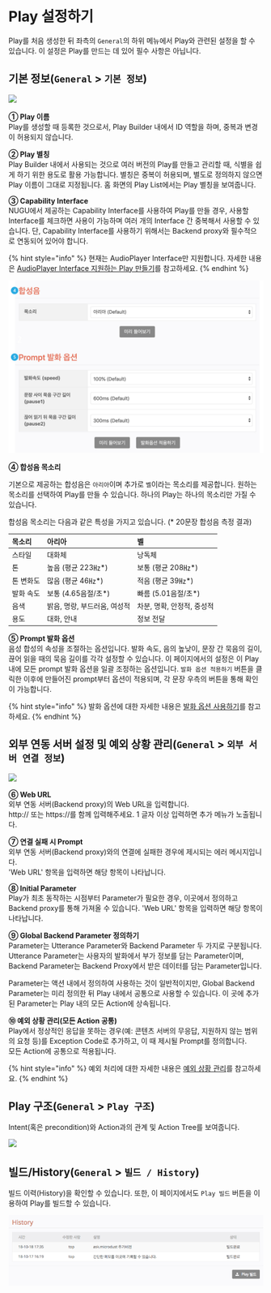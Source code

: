# Play 설정하기

Play를 처음 생성한 뒤 좌측의 `General`의 하위 메뉴에서 Play와 관련된 설정을 할 수 있습니다. 이 설정은 Play를 만드는 데 있어 필수 사항은 아닙니다.

## 기본 정보\(`General` &gt; `기본 정보`\) <a id="setting"></a>

![](../../.gitbook/assets/customize-a-play1.jpg)

**① Play 이름**  
Play를 생성할 때 등록한 것으로서, Play Builder 내에서 ID 역할을 하며, 중복과 변경이 허용되지 않습니다.

**② Play 별칭**  
Play Builder 내에서 사용되는 것으로 여러 버전의 Play를 만들고 관리할 때, 식별을 쉽게 하기 위한 용도로 활용 가능합니다. 별칭은 중복이 허용되며, 별도로 정의하지 않으면 Play 이름이 그대로 지정됩니다. 홈 화면의 Play List에서는 Play 별칭을 보여줍니다.

**③ Capability Interface**  
NUGU에서 제공하는 Capability Interface를 사용하여 Play를 만들 경우, 사용할 Interface를 체크하면 사용이 가능하며 여러 개의 Interface 간 중복해서 사용할 수 있습니다. 단, Capability Interface를 사용하기 위해서는 Backend proxy와 필수적으로 연동되어 있어야 합니다.

{% hint style="info" %}
현재는 AudioPlayer Interface만 지원합니다. 자세한 내용은 [AudioPlayer Interface 지원하는 Play 만들기](create-a-play-with-audioplayer/)를 참고하세요.
{% endhint %}

![](../../.gitbook/assets/customize-a-play2.jpg)

**④ 합성음 목소리**

기본으로 제공하는 합성음은 `아리아`이며 추가로 `벨`이라는 목소리를 제공합니다. 원하는 목소리를 선택하여 Play를 만들 수 있습니다. 하나의 Play는 하나의 목소리만 가질 수 있습니다.

합성음 목소리는 다음과 같은 특성을 가지고 있습니다. \(\* 20문장 합성음 측정 결과\)

| 목소리 | 아리아 | 벨 |
| :--- | :--- | :--- |
| 스타일 | 대화체 | 낭독체 |
| 톤 | 높음 \(평균 223㎐\*\) | 보통 \(평균 208㎐\*\) |
| 톤 변화도 | 많음 \(평균 46㎐\*\) | 적음 \(평균 39㎐\*\) |
| 발화 속도 | 보통 \(4.65음절/초\*\) | 빠름 \(5.01음절/초\*\) |
| 음색 | 밝음, 명랑, 부드러움, 여성적 | 차분, 명확, 안정적, 중성적 |
| 용도 | 대화, 안내 | 정보 전달 |

**⑤ Prompt 발화 옵션**  
음성 합성의 속성을 조절하는 옵션입니다. 발화 속도, 음의 높낮이, 문장 간 묵음의 길이, 끊어 읽을 때의 묵음 길이를 각각 설정할 수 있습니다. 이 페이지에서의 설정은 이 Play 내에 모든 prompt 발화 옵션을 일괄 조정하는 옵션입니다. `발화 옵션 적용하기` 버튼을 클릭한 이후에 만들어진 prompt부터 옵션이 적용되며, 각 문장 우측의 버튼을 통해 확인이 가능합니다.

{% hint style="info" %}
발화 옵션에 대한 자세한 내용은 [발화 옵션 사용하기](define-an-action/use-responses/use-prompts.md#use-utterance-options)를 참고하세요.
{% endhint %}

## 외부 연동 서버 설정 및 예외 상황 관리\(`General` &gt; `외부 서버 연결 정보`\) <a id="setting-backend-proxy"></a>

![](../../.gitbook/assets/customize-a-play3.jpg)

**⑥ Web URL**  
외부 연동 서버\(Backend proxy\)의 Web URL을 입력합니다.  
http:// 또는 https://를 함께 입력해주세요. 1 글자 이상 입력하면 추가 메뉴가 노출됩니다.

**⑦ 연결 실패 시 Prompt**  
외부 연동 서버\(Backend proxy\)와의 연결에 실패한 경우에 제시되는 에러 메시지입니다.  
'Web URL' 항목을 입력하면 해당 항목이 나타납니다.

**⑧ Initial Parameter**  
Play가 최초 동작하는 시점부터 Parameter가 필요한 경우, 이곳에서 정의하고 Backend proxy를 통해 가져올 수 있습니다. 'Web URL' 항목을 입력하면 해당 항목이 나타납니다.

**⑨ Global Backend Parameter 정의하기**  
Parameter는 Utterance Parameter와 Backend Parameter 두 가지로 구분됩니다. Utterance Parameter는 사용자의 발화에서 부가 정보를 담는 Parameter이며, Backend Parameter는 Backend Proxy에서 받은 데이터를 담는 Parameter입니다.

Parameter는 액션 내에서 정의하여 사용하는 것이 일반적이지만, Global Backend Parameter는 미리 정의한 뒤 Play 내에서 공통으로 사용할 수 있습니다. 이 곳에 추가된 Parameter는 Play 내의 모든 Action에 상속됩니다.

**⑩ 예외 상황 관리\(모든 Action 공통\)**  
Play에서 정상적인 응답을 못하는 경우\(예: 콘텐츠 서버의 무응답, 지원하지 않는 범위의 요청 등\)를 Exception Code로 추가하고, 이 때 제시될 Prompt를 정의합니다.  
모든 Action에 공통으로 적용됩니다.

{% hint style="info" %}
예외 처리에 대한 자세한 내용은 [예외 상황 관리](define-an-action/manage-exceptions.md)를 참고하세요.
{% endhint %}

## Play 구조\(`General` &gt; `Play 구조`\)

Intent\(혹은 precondition\)와 Action과의 관계 및 Action Tree를 보여줍니다.

![](../../.gitbook/assets/ch3_321_c04.png)

## 빌드/History\(`General` &gt; `빌드 / History`\)

빌드 이력\(History\)을 확인할 수 있습니다. 또한, 이 페이지에서도 `Play 빌드` 버튼을 이용하여 Play를 빌드할 수 있습니다.

![](../../.gitbook/assets/ch3_321_c05.png)

